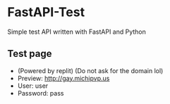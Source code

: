 # FastAPI-Test
Simple test API written with FastAPI and Python

## Test page
- (Powered by replit) (Do not ask for the domain lol)
- Preview: http://gay.michipvp.us
- User: user
- Password: pass
